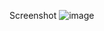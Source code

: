 Screenshot
![image](https://github.com/ranepraful/Weather-app-Node-JS/assets/59776738/4fce3fb9-3624-478b-ab14-8ec641419414)

